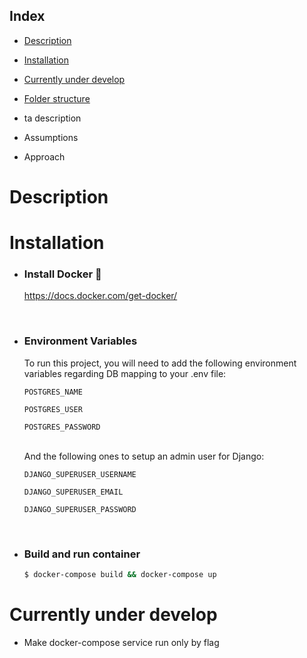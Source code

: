## Index
- [Description](#Description)
- [Installation](#Installation)
- [Currently under develop](#Currently-under-develop)
- [Folder structure](#Folder-structure)

- ta description
- Assumptions
- Approach


# Description
# Installation
- ### Install Docker :whale:
  https://docs.docker.com/get-docker/

<br/>

- ### Environment Variables
  To run this project, you will need to add the following environment variables regarding DB mapping to your .env file:

  `POSTGRES_NAME`

  `POSTGRES_USER`

  `POSTGRES_PASSWORD`

  <br/>And the following ones to setup an admin user for Django:

  `DJANGO_SUPERUSER_USERNAME`

  `DJANGO_SUPERUSER_EMAIL`

  `DJANGO_SUPERUSER_PASSWORD`

<br/>

- ### Build and run container
  ```bash
  $ docker-compose build && docker-compose up
  ```


# Currently under develop

- Make docker-compose service <superuser> run only by flag